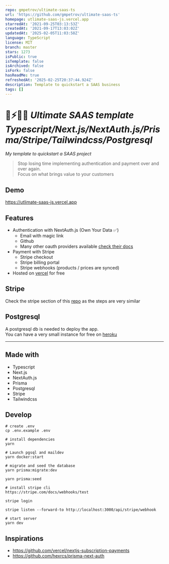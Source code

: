 ```yaml
---
repo: gmpetrov/ultimate-saas-ts
url: 'https://github.com/gmpetrov/ultimate-saas-ts'
homepage: utlimate-saas-js.vercel.app
starredAt: '2021-09-25T03:13:53Z'
createdAt: '2021-09-17T13:03:02Z'
updatedAt: '2025-02-05T11:03:58Z'
language: TypeScript
license: MIT
branch: master
stars: 1273
isPublic: true
isTemplate: false
isArchived: false
isFork: false
hasReadMe: true
refreshedAt: '2025-02-25T20:37:44.924Z'
description: Template to quickstart a SAAS business
tags: []
---
```


# 🚀⚡️🧑‍💻 *Ultimate SAAS template Typescript/Next.js/NextAuth.js/Prisma/Stripe/Tailwindcss/Postgresql* 

*My template to quickstart a SAAS project*

>Stop losing time implementing authentication and payment over and over again.  
Focus on what brings value to your customers

## Demo
https://utlimate-saas-js.vercel.app


## Features
- Authentication with NextAuth.js (Own Your Data ✅)
  - Email with magic link
  - Github 
  - Many other oauth providers available [check their docs](https://next-auth.js.org/configuration/providers/oauth-provider)
- Payment with Stripe
  - Stripe checkout
  - Stripe billing portal
  - Stripe webhooks (products / prices are synced)
- Hosted on [vercel](https://vercel.com/) for free 

## Stripe
Check the stripe section of this [repo](https://github.com/vercel/nextjs-subscription-payments) as the steps are very similar

## Postgresql
A postgresql db is needed to deploy the app.  
You can have a very small instance for free on [heroku](https://www.heroku.com/pricing#data-services)  
****

## Made with
- Typescript
- Next.js
- NextAuth.js
- Prisma
- Postgresql
- Stripe
- Tailwindcss
## Develop

```
# create .env 
cp .env.example .env

# install dependencies
yarn

# Launch pgsql and maildev
yarn docker:start

# migrate and seed the database
yarn prisma:migrate:dev

yarn prisma:seed

# install stripe cli 
https://stripe.com/docs/webhooks/test

stripe login

stripe listen --forward-to http://localhost:3000/api/stripe/webhook

# start server
yarn dev

```

## Inspirations
- https://github.com/vercel/nextjs-subscription-payments
- https://github.com/hexrcs/prisma-next-auth
